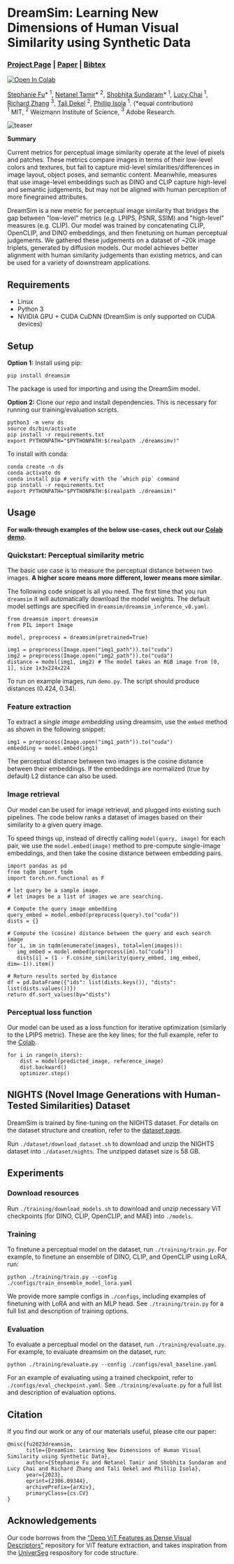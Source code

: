 <!-- # ![icon](images/figs/icon.png)  DreamSim Perceptual Metric -->
<!-- # DreamSim Perceptual Metric <img src="images/figs/icon.png" align="left" width="50px"/>  -->
# DreamSim: Learning New Dimensions of Human Visual Similarity using Synthetic Data
### [Project Page](https://dreamsim-nights.github.io/) | [Paper](https://arxiv.org/abs/2306.09344) | [Bibtex](#bibtex)
[![Open In Colab](https://colab.research.google.com/assets/colab-badge.svg)](https://colab.research.google.com/drive/1taEOMzFE9g81D9AwH27Uhy2U82tQGAVI?usp=sharing)

[Stephanie Fu](https://stephanie-fu.github.io)\* $^{1}$, [Netanel Tamir](https://netanel-tamir.github.io)\* $^{2}$, [Shobhita Sundaram](https://ssundaram21.github.io)\* $^{1}$, [Lucy Chai](https://people.csail.mit.edu/lrchai/) $^1$, [Richard Zhang](http://richzhang.github.io) $^3$, [Tali Dekel](https://www.weizmann.ac.il/math/dekel/) $^2$, [Phillip Isola](https://web.mit.edu/phillipi/) $^1$. (*equal contribution)<br>
$^1$ MIT, $^2$ Weizmann Institute of Science, $^3$ Adobe Research.

![teaser](images/figs/teaser.png)

**Summary**

Current metrics for perceptual image similarity operate at the level of pixels and patches. These metrics compare images in terms of their low-level colors and textures, but fail to capture mid-level similarities/differences in image layout, object poses, and semantic content. Meanwhile, measures that use image-level embeddings such as DINO and CLIP capture high-level and semantic judgements, but may not be aligned with human perception of more finegrained attributes.

DreamSim is a new metric for perceptual image similarity that bridges the gap between "low-level" metrics (e.g. LPIPS, PSNR, SSIM) and "high-level" measures (e.g. CLIP). Our model was trained by concatenating CLIP, OpenCLIP, and DINO embeddings, and then finetuning on human perceptual judgements. We gathered these judgements on a dataset of ~20k image triplets, generated by diffusion models. Our model achieves better alignment with human similarity judgements than existing metrics, and can be used for a variety of downstream applications.

## Requirements
- Linux
- Python 3
- NVIDIA GPU + CUDA CuDNN (DreamSim is only supported on CUDA devices)

## Setup

**Option 1:** Install using pip: 

```pip install dreamsim```

The package is used for importing and using the DreamSim model.

**Option 2:** Clone our repo and install dependencies.
This is necessary for running our training/evaluation scripts.
<!--  ```
git clone https://github.com/ssundaram21/DreamSim.git
conda env create -f environment.yml
export PYTHONPATH="$PYTHONPATH:$(realpath ./DreamSim)"
``` -->
```
python3 -m venv ds
source ds/bin/activate
pip install -r requirements.txt
export PYTHONPATH="$PYTHONPATH:$(realpath ./dreamsimv)"
```
To install with conda:
```
conda create -n ds
conda activate ds
conda install pip # verify with the `which pip` command
pip install -r requirements.txt
export PYTHONPATH="$PYTHONPATH:$(realpath ./dreamsim)"
```

## Usage
**For walk-through examples of the below use-cases, check out our [Colab demo](https://colab.research.google.com/drive/1taEOMzFE9g81D9AwH27Uhy2U82tQGAVI?usp=sharing).**

### Quickstart: Perceptual similarity metric
The basic use case is to measure the perceptual distance between two images. **A higher score means more different, lower means more similar**. 

The following code snippet is all you need. The first time that you run `dreamsim` it will automatically download the model weights. The default model settings are specified in `dreamsim/dreamsim_inference_v0.yaml`.
```
from dreamsim import dreamsim
from PIL import Image

model, preprocess = dreamsim(pretrained=True)

img1 = preprocess(Image.open("img1_path")).to("cuda")
img2 = preprocess(Image.open("img2_path")).to("cuda")
distance = model(img1, img2) # The model takes an RGB image from [0, 1], size 1x3x224x224
```

To run on example images, run `demo.py`. The script should produce distances (0.424, 0.34). 

### Feature extraction
To extract a *single image embedding* using dreamsim, use the `embed` method as shown in the following snippet:
```
img1 = preprocess(Image.open("img1_path")).to("cuda")
embedding = model.embed(img1)
```
The perceptual distance between two images is the cosine distance between their embeddings. If the embeddings are normalized (true by default) L2 distance can also be used.


### Image retrieval
Our model can be used for image retrieval, and plugged into existing such pipelines. The code below ranks a dataset of images based on their similarity to a given query image. 

To speed things up, instead of directly calling `model(query, image)` for each pair, we use the `model.embed(image)` method to pre-compute single-image embeddings, and then take the cosine distance between embedding pairs.
```
import pandas as pd
from tqdm import tqdm
import torch.nn.functional as F

# let query be a sample image.
# let images be a list of images we are searching.

# Compute the query image embedding
query_embed = model.embed(preprocess(query).to("cuda"))
dists = {}

# Compute the (cosine) distance between the query and each search image
for i, im in tqdm(enumerate(images), total=len(images)):
   img_embed = model.embed(preprocess(im).to("cuda"))
   dists[i] = (1 - F.cosine_similarity(query_embed, img_embed, dim=-1)).item()

# Return results sorted by distance
df = pd.DataFrame({"ids": list(dists.keys()), "dists": list(dists.values())})
return df.sort_values(by="dists")
```

### Perceptual loss function
Our model can be used as a loss function for iterative optimization (similarly to the LPIPS metric). These are the key lines; for the full example, refer to the [Colab](https://colab.research.google.com/drive/1taEOMzFE9g81D9AwH27Uhy2U82tQGAVI?usp=sharing).
```
for i in range(n_iters):
    dist = model(predicted_image, reference_image)
    dist.backward()
    optimizer.step()
```
<!--Experiments-->
## NIGHTS (Novel Image Generations with Human-Tested Similarities) Dataset
DreamSim is trained by fine-tuning on the NIGHTS dataset. For details on the dataset structure and creation, refer to the [dataset page](https://github.com/ssundaram21/dreamsim-dev/tree/main/dataset).

Run `./dataset/download_dataset.sh` to download and unzip the NIGHTS dataset into `./dataset/nights`. The unzipped dataset size is 58 GB. 

## Experiments

### Download resources
Run `./training/download_models.sh` to download and unzip necessary ViT checkpoints (for DINO, CLIP, OpenCLIP, and MAE) into `./models`. 

### Training
To finetune a perceptual model on the dataset, run `./training/train.py`. For example, to finetune an ensemble of DINO, CLIP, and OpenCLIP using LoRA, run:

```
python ./training/train.py --config ./configs/train_ensemble_model_lora.yaml
```

We provide more sample configs in `./configs`, including examples of finetuning with LoRA and with an MLP head. See `./training/train.py` for a full list and description of training options.

### Evaluation
To evaluate a perceptual model on the dataset, run `./training/evaluate.py`. For example, to evaluate dreamsim on the dataset, run:

```
python ./training/evaluate.py --config ./configs/eval_baseline.yaml
```

For an example of evaluating using a trained checkpoint, refer to `./configs/eval_checkpoint.yaml`. See `./training/evaluate.py` for a full list and description of evaluation options.
<!--Experiments-->

<a name="bibtex"></a>
## Citation

If you find our work or any of our materials useful, please cite our paper:
```
@misc{fu2023dreamsim,
      title={DreamSim: Learning New Dimensions of Human Visual Similarity using Synthetic Data}, 
      author={Stephanie Fu and Netanel Tamir and Shobhita Sundaram and Lucy Chai and Richard Zhang and Tali Dekel and Phillip Isola},
      year={2023},
      eprint={2306.09344},
      archivePrefix={arXiv},
      primaryClass={cs.CV}
}
```

## Acknowledgements
Our code borrows from the ["Deep ViT Features as Dense Visual Descriptors"](https://dino-vit-features.github.io/) repository for ViT feature extraction, and takes inspiration from the [UniverSeg](https://github.com/JJGO/UniverSeg) respository for code structure.

